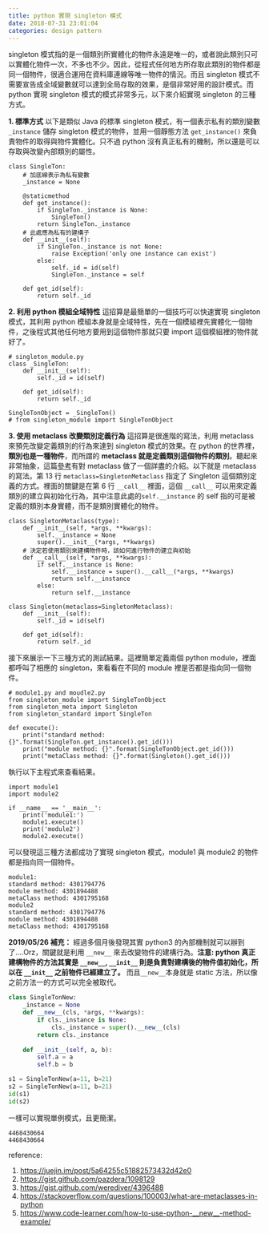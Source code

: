 ```yaml
---
title: python 實現 singleton 模式
date: 2018-07-31 23:01:04
categories: design pattern
---
```

singleton 模式指的是一個類別所實體化的物件永遠是唯一的，或者說此類別只可以實體化物件一次，不多也不少。因此，從程式任何地方所存取此類別的物件都是同一個物件，很適合運用在資料庫連線等唯一物件的情況。而且 singleton 模式不需要宣告成全域變數就可以達到全局存取的效果，是個非常好用的設計模式。而 python 實現 singleton 模式的模式非常多元，以下來介紹實現 singleton 的三種方式。

**1. 標準方式**
以下是類似 Java 的標準 singleton 模式，有一個表示私有的類別變數 ``_instance`` 儲存 singleton 模式的物件，並用一個靜態方法 ``get_instance()`` 來負責物件的取得與物件實體化。只不過 python 沒有真正私有的機制，所以還是可以存取與改變內部類別的屬性。
```python=
class SingleTon:
    # 加底線表示為私有變數
    _instance = None

    @staticmethod
    def get_instance():
        if SingleTon._instance is None:
            SingleTon()
        return SingleTon._instance
    # 此處應為私有的建構子
    def __init__(self):
        if SingleTon._instance is not None:
            raise Exception('only one instance can exist')
        else:
            self._id = id(self)
            SingleTon._instance = self
    
    def get_id(self):
        return self._id

```
**2. 利用 python 模組全域特性**
這招算是最簡單的一個技巧可以快速實現 singleton 模式，其利用 python 模組本身就是全域特性，先在一個模組裡先實體化一個物件，之後程式其他任何地方要用到這個物件那就只要 import 這個模組裡的物件就好了。
```python=
# singleton_module.py
class _SingleTon:
    def __init__(self):
        self._id = id(self)
    
    def get_id(self):
        return self._id

SingleTonObject = _SingleTon()
# from singleton_module import SingleTonObject
```

**3. 使用 metaclass 改變類別定義行為**
這招算是很進階的寫法，利用 metaclass 來預先改變定義類別的行為來達到 singleton 模式的效果。在 python 的世界裡，**類別也是一種物件**，而所謂的 **metaclass 就是定義類別這個物件的類別**。聽起來非常抽象，這篇[參考](https://stackoverflow.com/questions/100003/what-are-metaclasses-in-python)有對 metaclass 做了一個詳盡的介紹。以下就是 metaclass 的寫法。第 13 行 ``metaclass=SingletonMetaclass`` 指定了 Singleton 這個類別定義的方式。裡面的關鍵是在第 6 行 ``__call__`` 裡面，這個 ``__call__`` 可以用來定義類別的建立與初始化行為，其中注意此處的``self.__instance`` 的 self 指的可是被定義的類別本身實體，而不是類別實體化的物件。 
```python=
class SingletonMetaclass(type):
    def __init__(self, *args, **kwargs):
        self.__instance = None
        super().__init__(*args, **kwargs)
    # 決定若使用類別來建構物件時，該如何進行物件的建立與初始
    def __call__(self, *args, **kwargs):
        if self.__instance is None:
            self.__instance = super().__call__(*args, **kwargs)
            return self.__instance
        else:
            return self.__instance

class Singleton(metaclass=SingletonMetaclass):
    def __init__(self):
        self._id = id(self)

    def get_id(self):
        return self._id
```
接下來展示一下三種方式的測試結果。這裡簡單定義兩個 python module，裡面都呼叫了相應的 singleton，來看看在不同的 module 裡是否都是指向同一個物件。
```python=
# module1.py and moudle2.py
from singleton_module import SingleTonObject
from singleton_meta import Singleton
from singleton_standard import SingleTon

def execute():
    print("standard method: {}".format(SingleTon.get_instance().get_id()))
    print("module method: {}".format(SingleTonObject.get_id()))
    print("metaClass method: {}".format(Singleton().get_id()))
```
執行以下主程式來查看結果。
```python=
import module1
import module2

if __name__ == '__main__':
    print('module1:')
    module1.execute()
    print('module2')
    module2.execute()
```
可以發現這三種方法都成功了實現 singleton 模式，module1 與 module2 的物件都是指向同一個物件。
```
module1:
standard method: 4301794776
module method: 4301894488
metaClass method: 4301795168
module2
standard method: 4301794776
module method: 4301894488
metaClass method: 4301795168
```
**2019/05/26 補充：**
經過多個月後發現其實 python3 的內部機制就可以辦到了....Orz，關鍵就是利用 ``__new__`` 來去改變物件的建構行為。**注意: python 真正建構物件的方法其實是 ``__new__``, ``__init__`` 則是負責對建構後的物件值初始化，所以在 ``__init__`` 之前物件已經建立了。** 而且``__new__``本身就是 static 方法，所以像之前方法一的方式可以完全被取代。
```python
class SingleTonNew: 
    _instance = None 
    def __new__(cls, *args, **kwargs): 
        if cls._instance is None: 
            cls._instance = super().__new__(cls) 
        return cls._instance 
         
    def __init__(self, a, b): 
        self.a = a 
        self.b = b

s1 = SingleTonNew(a=11, b=21)
s2 = SingleTonNew(a=11, b=21)
id(s1)
id(s2)
```
一樣可以實現單例模式，且更簡潔。
```
4468430664
4468430664
```


reference:
1. https://juejin.im/post/5a64255c51882573432d42e0
2. https://gist.github.com/pazdera/1098129
3. https://gist.github.com/werediver/4396488
4. https://stackoverflow.com/questions/100003/what-are-metaclasses-in-python
5. https://www.code-learner.com/how-to-use-python-__new__-method-example/